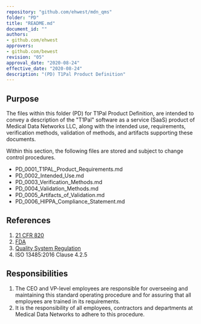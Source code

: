 ```yaml
---
repository: "github.com/ehwest/mdn_qms"
folder: "PD"
title: "README.md"
document_id: ""
authors:
- github.com/ehwest
approvers:
- github.com/bewest
revision: "05"
approval_date: "2020-08-24"
effective_date: "2020-08-24"
description: "(PD) T1Pal Product Definition"
---
```



## Purpose

The files within this folder (PD) for T1Pal Product Definition, are intended to convey
a description of the "T1Pal" software as a service (SaaS) product of Medical Data Networks LLC, along with the intended use, requirements, verification methods, validation of methods, and artifacts supporting these documents.

Within this section, the following files are stored and subject to change control procedures.

 + PD_0001_T1PAL_Product_Requirements.md
 + PD_0002_Intended_Use.md
 + PD_0003_Verification_Methods.md
 + PD_0004_Validation_Methods.md
 + PD_0005_Artifacts_of_Validation.md
 + PD_0006_HIPPA_Compliance_Statement.md


## References

1. [21 CFR 820](https://www.accessdata.fda.gov/scripts/cdrh/cfdocs/cfcfr/CFRSearch.cfm?CFRPart=820&amp;showFR=1&amp;subpartNode=21:8.0.1.1.12.13)
2. [FDA](https://www.accessdata.fda.gov/scripts/cdrh/cfdocs/cfcfr/CFRSearch.cfm?CFRPart=820&amp;showFR=1&amp;subpartNode=21:8.0.1.1.12.13)
3.  [Quality System Regulation](https://www.accessdata.fda.gov/scripts/cdrh/cfdocs/cfcfr/CFRSearch.cfm?CFRPart=820&amp;showFR=1&amp;subpartNode=21:8.0.1.1.12.13)
4. ISO 13485:2016 Clause 4.2.5

## Responsibilities

1. The CEO and VP-level employees are responsible for overseeing and maintaining this standard operating procedure and for assuring that all employees are trained in its requirements.
2. It is the responsibility of all employees, contractors and departments at Medical Data Networks to adhere to this procedure.
